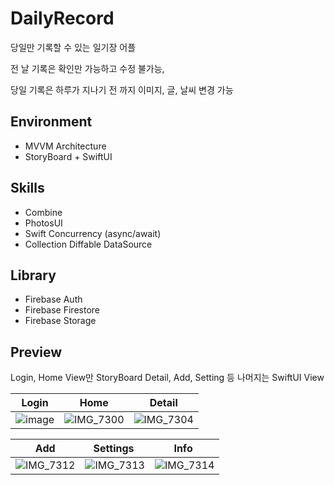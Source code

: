 # DailyRecord
당일만 기록할 수 있는 일기장 어플

전 날 기록은 확인만 가능하고 수정 불가능, 

당일 기록은 하루가 지나기 전 까지 이미지, 글, 날씨 변경 가능

## Environment
- MVVM Architecture
- StoryBoard + SwiftUI

## Skills
- Combine
- PhotosUI
- Swift Concurrency (async/await)
- Collection Diffable DataSource

## Library
- Firebase Auth
- Firebase Firestore
- Firebase Storage

## Preview

Login, Home View만 StoryBoard 
Detail, Add, Setting 등 나머지는 SwiftUI View

| Login | Home | Detail |
| ------------- | ------------- | ------------- |
| ![image](https://github.com/JustHm/DailyRecord/assets/21167914/bda909dc-f1c7-4e32-872c-dcc6a2a4852e) | ![IMG_7300](https://github.com/JustHm/DailyRecord/assets/21167914/8dc712dc-a86b-4bc5-9bd7-a09f1d711269) | ![IMG_7304](https://github.com/JustHm/DailyRecord/assets/21167914/1c6dca80-ca6d-41e8-a231-ed2aeb83cde8) |

| Add  | Settings | Info |
| ------------- | ------------- | ------------- |
| ![IMG_7312](https://github.com/JustHm/DailyRecord/assets/21167914/bfc0507a-38e8-4f13-83e7-6477b2befb1e) | ![IMG_7313](https://github.com/JustHm/DailyRecord/assets/21167914/b026362e-b266-486e-8a09-cd829f0b2e93) | ![IMG_7314](https://github.com/JustHm/DailyRecord/assets/21167914/7171efb9-ee03-45d2-9492-8cbcb7886cbe) |
